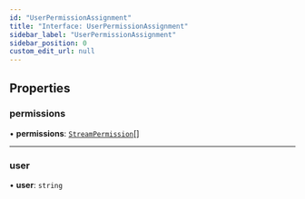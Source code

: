 ```yaml
---
id: "UserPermissionAssignment"
title: "Interface: UserPermissionAssignment"
sidebar_label: "UserPermissionAssignment"
sidebar_position: 0
custom_edit_url: null
---
```


## Properties

### permissions

• **permissions**: [`StreamPermission`](../enums/StreamPermission.md)[]

___

### user

• **user**: `string`

